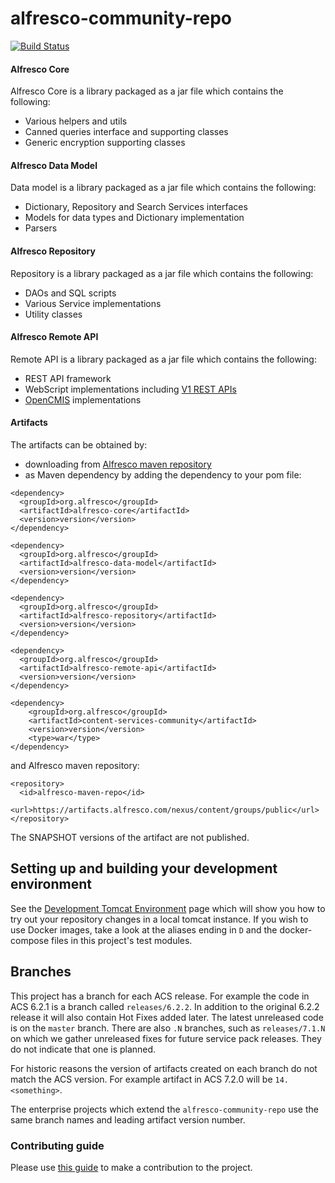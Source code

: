 # alfresco-community-repo

[![Build Status](https://github.com/Alfresco/alfresco-community-repo/actions/workflows/master_release.yml/badge.svg?branch=7.3.1)](https://github.com/Alfresco/alfresco-community-repo/actions/workflows/master_release.yml)

#### Alfresco Core

Alfresco Core is a library packaged as a jar file which contains the following:
* Various helpers and utils
* Canned queries interface and supporting classes
* Generic encryption supporting classes

#### Alfresco Data Model
Data model is a library packaged as a jar file which  contains the following:
* Dictionary, Repository and Search Services interfaces
* Models for data types and Dictionary implementation
* Parsers

#### Alfresco Repository

Repository is a library packaged as a jar file which contains the following:
* DAOs and SQL scripts
* Various Service implementations
* Utility classes

#### Alfresco Remote API

Remote API is a library packaged as a jar file which contains the following:
* REST API framework
* WebScript implementations including [V1 REST APIs](https://community.alfresco.com/community/ecm/blog/2017/05/02/v1-rest-api-10-things-you-should-know)
* [OpenCMIS](https://chemistry.apache.org/java/opencmis.html) implementations

#### Artifacts
The artifacts can be obtained by:
* downloading from [Alfresco maven repository](https://artifacts.alfresco.com/nexus/content/groups/public)
* as Maven dependency by adding the dependency to your pom file:
~~~
<dependency>
  <groupId>org.alfresco</groupId>
  <artifactId>alfresco-core</artifactId>
  <version>version</version>
</dependency>

<dependency>
  <groupId>org.alfresco</groupId>
  <artifactId>alfresco-data-model</artifactId>
  <version>version</version>
</dependency>

<dependency>
  <groupId>org.alfresco</groupId>
  <artifactId>alfresco-repository</artifactId>
  <version>version</version>
</dependency>

<dependency>
  <groupId>org.alfresco</groupId>
  <artifactId>alfresco-remote-api</artifactId>
  <version>version</version>
</dependency>

<dependency>
    <groupId>org.alfresco</groupId>
    <artifactId>content-services-community</artifactId>
    <version>version</version>
    <type>war</type>
</dependency>
~~~
and Alfresco maven repository:
~~~
<repository>
  <id>alfresco-maven-repo</id>
  <url>https://artifacts.alfresco.com/nexus/content/groups/public</url>
</repository>
~~~
The SNAPSHOT versions of the artifact are not published.

## Setting up and building your development environment
See the [Development Tomcat Environment](https://github.com/Alfresco/acs-community-packaging/tree/master/dev/README.md)
page which will show you how to try out your repository changes in a local tomcat instance.
If you wish to use Docker images, take a look at the aliases ending in `D` and the docker-compose files in this
project's test modules.    

## Branches
This project has a branch for each ACS release. For example the code in ACS 6.2.1 is a
branch called `releases/6.2.2`. In addition to the original 6.2.2 release it will also contain Hot Fixes
added later. The latest unreleased code is on the `master` branch. There are also `.N` branches, such as 
`releases/7.1.N` on which we gather unreleased fixes for future service pack releases. They do not indicate
that one is planned.

For historic reasons the version of artifacts created on each branch do not match the ACS version.
For example artifact in ACS 7.2.0 will be `14.<something>`.

The enterprise projects which extend the `alfresco-community-repo` use the same branch names and leading
artifact version number.

### Contributing guide
Please use [this guide](CONTRIBUTING.md) to make a contribution to the project.